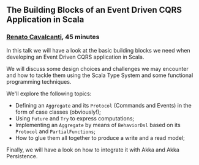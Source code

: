 ## The Building Blocks of an Event Driven CQRS Application in Scala

### [Renato Cavalcanti](https://twitter.com/renatocaval), 45 minutes

In this talk we will have a look at the basic building blocks we need when developing an Event Driven CQRS application in Scala.


We will discuss some design choices and challenges we may encounter and how to tackle them using the Scala Type System and some functional programming techniques. 

We'll explore the following topics: 
 - Defining an `Aggregate` and its `Protocol` (Commands and Events) in the form of case classes (obviously!);
 - Using `Future` and `Try` to express computations;
 - Implementing an `Aggregate` by means of `BehaviorDsl` based on its `Protocol` and `PartialFunctions`;
 - How to glue them all together to produce a write and a read model;

Finally, we will have a look on how to integrate it with Akka and Akka Persistence.
